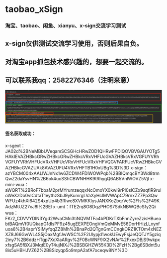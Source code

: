 # taobao_xSign
### 淘宝、taobao、闲鱼、xianyu、x-sign交流学习测试
## x-sign仅供测试交流学习使用，否则后果自负。
## 对淘宝app抓包技术感兴趣的，想要一起交流的。
## 可以联系我qq：2582276346（注明来意）
![](https://raw.githubusercontent.com/jinlong258/taobao_xSign/main/test.png) 
#### 签名获取成功：
x-sgext：JA02d%2BNeMBbUVeqamSCSGHcHRwZOD1QHRwFPDlQOVBVGAUYOTg5HAkIEVAZHBkcGRwZHBkcGRwZHBkcVRxVHFUcGVAZHBkcVRxVGFUYVRhVGFUYVRhVHFUcVRxVHFUcVRxVHFUcVRxVHFVQGVFARFUcVRwZHBkcGVAZHBkcGVAZUAk8AVAZUFU4VRxVHFTB1H0xUBg%3D%3D
x-sign：azYBCM004xAALlWJnNx1w6ZCDW4FDlWOWPqb%2BBIQmqcBY3Wd8trmQwZ2daYsvHN%2B6ok4uoSShCBWNHHK9tRhygQ6AB5VnlWOVZ5Vjl
x-mini-wua：aWQRT%2BRoF7bbaM2prMYrumzeqqxNcOmoYX0kwi9rPI0slCZx9sqfiR9ruloWeXzDo0vICdtaT1eythzSbJ9yKumrgLVaXyHclMVWApC79rnxZZ7Pp3QwWFUz4khXi642S4xpUp4b3RIwe8XVMKKIysJANXKoZbqrVe%2FIs%2F49KAdzMtUZ27xJ8l%2BEl
x-umt：fTE2rq8O8DqzPHOS7SdkNBWQBcSfy2Qi
wua：FKr2_CDVVYDlN3Ygd2WvaCMn3tiNQVMTFa4bPDKrTXbFnnZyreZzisHBueabtBAQmVf0UQkapG1dlsPF9z45ugEEXPEOngVmQeMMvE56DorHHizLLxynfuoa8%2B4aprYSiMyfqqZZ8Mh%2BnaPd2QTgnGmCCngkORZ1KTOm4xNEZXZ8J66GwWL4S5jOaxMgfJwWSC%2F2Ulypjd1wokUEwyFsjJeQQTJY5gziq2iny7%2B6ddzHTgp7XcXlaARgv%2F0BcWNF9IX2vNAr%2FxexDBjS9wkpxxfsgSA5fBXJ3MqtE0yT4ujNlXJ%2BSBGHZW55K3D%2FzH%2Bg6SBdnt5u8is5uHBHJVZ62%2B8Sizyqp5o9mpA2afA7oceqw8NY%3D
